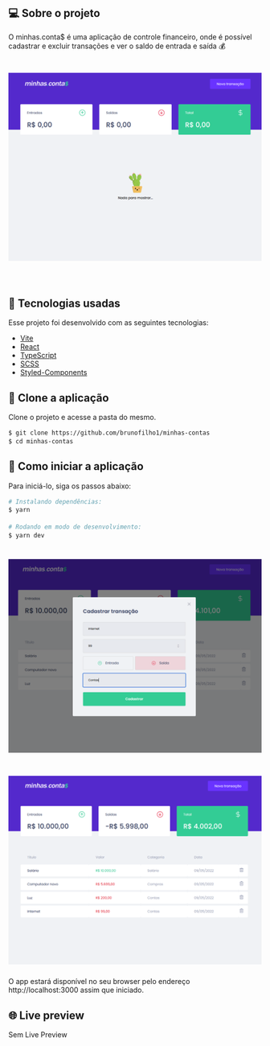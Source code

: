 ## 💻 Sobre o projeto

O minhas.conta$ é uma aplicação de controle financeiro, onde é possível cadastrar e excluir transações e ver o saldo de entrada e saída 💰

<h1 align="center">
    <img width="900px" alt="Imagem da aplicação" src=".github/empty-home.PNG" />
</h1>

<br>

## 🧪 Tecnologias usadas

Esse projeto foi desenvolvido com as seguintes tecnologias:

- [Vite](https://vitejs.dev/)
- [React](https://reactjs.org)
- [TypeScript](https://www.typescriptlang.org/)
- [SCSS](https://sass-lang.com/)
- [Styled-Components](https://styled-components.com/)

## 🔗 Clone a aplicação

Clone o projeto e acesse a pasta do mesmo.

```bash
$ git clone https://github.com/brunofilho1/minhas-contas
$ cd minhas-contas
```

## 🚀 Como iniciar a aplicação

Para iniciá-lo, siga os passos abaixo:

```bash
# Instalando dependências:
$ yarn

# Rodando em modo de desenvolvimento:
$ yarn dev
```

<h1 align="center">
    <img width="900px" alt="Imagem da tela de Posts" src=".github/modal.PNG" />
</h1>

<h1 align="center">
    <img width="900px" alt="Imagem da tela de Posts" src=".github/full-home.PNG" />
</h1>

O app estará disponível no seu browser pelo endereço http://localhost:3000 assim que iniciado.

## 🌐 Live preview

Sem Live Preview
